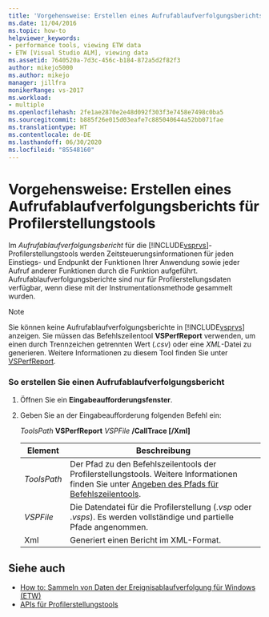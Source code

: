 ```yaml
---
title: 'Vorgehensweise: Erstellen eines Aufrufablaufverfolgungsberichts für Profilerstellungstools | Microsoft-Dokumentation'
ms.date: 11/04/2016
ms.topic: how-to
helpviewer_keywords:
- performance tools, viewing ETW data
- ETW [Visual Studio ALM], viewing data
ms.assetid: 7640520a-7d3c-456c-b184-872a5d2f82f3
author: mikejo5000
ms.author: mikejo
manager: jillfra
monikerRange: vs-2017
ms.workload:
- multiple
ms.openlocfilehash: 2fe1ae2870e2e48d092f303f3e7458e7498c0ba5
ms.sourcegitcommit: b885f26e015d03eafe7c885040644a52bb071fae
ms.translationtype: HT
ms.contentlocale: de-DE
ms.lasthandoff: 06/30/2020
ms.locfileid: "85548160"
---
```

# <a name="how-to-create-a-profiling-tools-call-trace-report"></a>Vorgehensweise: Erstellen eines Aufrufablaufverfolgungsberichts für Profilerstellungstools
Im *Aufrufablaufverfolgungsbericht* für die [!INCLUDE[vsprvs](../code-quality/includes/vsprvs_md.md)]-Profilerstellungstools werden Zeitsteuerungsinformationen für jeden Einstiegs- und Endpunkt der Funktionen Ihrer Anwendung sowie jeder Aufruf anderer Funktionen durch die Funktion aufgeführt. Aufrufablaufverfolgungsberichte sind nur für Profilerstellungsdaten verfügbar, wenn diese mit der Instrumentationsmethode gesammelt wurden.

> [!NOTE]
> Sie können keine Aufrufablaufverfolgungsberichte in [!INCLUDE[vsprvs](../code-quality/includes/vsprvs_md.md)] anzeigen. Sie müssen das Befehlszeilentool **VSPerfReport** verwenden, um einen durch Trennzeichen getrennten Wert (.*csv*) oder eine *XML*-Datei zu generieren. Weitere Informationen zu diesem Tool finden Sie unter [VSPerfReport](../profiling/vsperfreport.md).

### <a name="to-create-a-call-trace-report"></a>So erstellen Sie einen Aufrufablaufverfolgungsbericht

1. Öffnen Sie ein **Eingabeaufforderungsfenster**.

2. Geben Sie an der Eingabeaufforderung folgenden Befehl ein:

     *ToolsPath* **VSPerfReport** *VSPFile*  **/CallTrace [/Xml]**

    |Element|Beschreibung|
    |-|-|
    |*ToolsPath*|Der Pfad zu den Befehlszeilentools der Profilerstellungstools. Weitere Informationen finden Sie unter [Angeben des Pfads für Befehlszeilentools](../profiling/specifying-the-path-to-profiling-tools-command-line-tools.md).|
    |*VSPFile*|Die Datendatei für die Profilerstellung (.*vsp* oder .*vsps*). Es werden vollständige und partielle Pfade angenommen.|
    |Xml|Generiert einen Bericht im XML-Format.|

## <a name="see-also"></a>Siehe auch
- [How to: Sammeln von Daten der Ereignisablaufverfolgung für Windows (ETW)](../profiling/how-to-collect-event-tracing-for-windows-etw-data.md)
- [APIs für Profilerstellungstools](../profiling/profiling-tools-apis.md)
